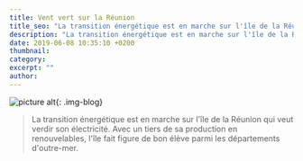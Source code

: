 ```yaml
---
title: Vent vert sur la Réunion
title_seo: "La transition énergétique est en marche sur l'île de la Réunion"
description: "La transition énergétique est en marche sur l'île de la Réunion"
date: 2019-06-08 10:35:10 +0200
thumbnail:
category:
excerpt: ""
author:
---
```

![picture alt](/images/run-energie_01.jpg "Ferme d'éoliennes à Piton Sainte Rose"){: .img-blog}

> La transition énergétique est en marche sur l'île de la Réunion qui veut verdir son électricité. Avec un tiers de sa production en renouvelables, l'île fait figure de bon élève parmi les départements d'outre-mer. <!-- Mais l'objectif des 50% en 2023 reste un réel défi qui sera difficilement atteint au rythme actuel des investissements.  -->  





